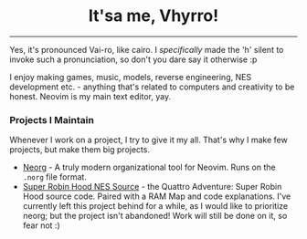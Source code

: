 <div align="center">
  
# It'sa me, Vhyrro!

</div>

---

Yes, it's pronounced Vai-ro, like cairo. I *specifically* made the 'h' silent to invoke such a pronunciation, so don't you dare say it otherwise :p

I enjoy making games, music, models, reverse engineering, NES development etc. - anything that's related to computers and creativity to be honest.
Neovim is my main text editor, yay.

### Projects I Maintain
Whenever I work on a project, I try to give it my all. That's why I make few projects, but make them big projects.
- [Neorg](https://github.com/nvim-neorg/neorg) - A truly modern organizational tool for Neovim. Runs on the `.norg` file format.
- [Super Robin Hood NES Source](https://github.com/vhyrro/SuperRobinHoodNESSource) - the Quattro Adventure: Super Robin Hood source code. Paired with a RAM Map and code explanations. I've currently left this project behind for a while, as I would like to prioritize neorg; but the project isn't abandoned! Work will still be done on it, so fear not :)
